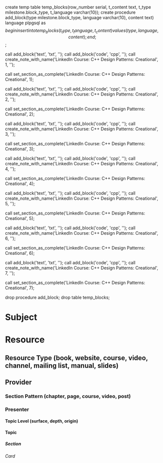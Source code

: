create temp table temp_blocks(row_number serial, t_content text, t_type milestone.block_type, t_language varchar(10));
create procedure add_block(type milestone.block_type, language varchar(10), content text) language plpgsql as $$ begin insert into temp_blocks (t_type, t_language, t_content) values (type, language, content); end; $$;

call add_block('text', 'txt', '');
call add_block('code', 'cpp', '');
call create_note_with_name('LinkedIn Course: C++ Design Patterns: Creational', 1, '');

call set_section_as_complete('LinkedIn Course: C++ Design Patterns: Creational', 1);

call add_block('text', 'txt', '');
call add_block('code', 'cpp', '');
call create_note_with_name('LinkedIn Course: C++ Design Patterns: Creational', 2, '');

call set_section_as_complete('LinkedIn Course: C++ Design Patterns: Creational', 2);

call add_block('text', 'txt', '');
call add_block('code', 'cpp', '');
call create_note_with_name('LinkedIn Course: C++ Design Patterns: Creational', 3, '');

call set_section_as_complete('LinkedIn Course: C++ Design Patterns: Creational', 3);

call add_block('text', 'txt', '');
call add_block('code', 'cpp', '');
call create_note_with_name('LinkedIn Course: C++ Design Patterns: Creational', 4, '');

call set_section_as_complete('LinkedIn Course: C++ Design Patterns: Creational', 4);

call add_block('text', 'txt', '');
call add_block('code', 'cpp', '');
call create_note_with_name('LinkedIn Course: C++ Design Patterns: Creational', 5, '');

call set_section_as_complete('LinkedIn Course: C++ Design Patterns: Creational', 5);

call add_block('text', 'txt', '');
call add_block('code', 'cpp', '');
call create_note_with_name('LinkedIn Course: C++ Design Patterns: Creational', 6, '');

call set_section_as_complete('LinkedIn Course: C++ Design Patterns: Creational', 6);

call add_block('text', 'txt', '');
call add_block('code', 'cpp', '');
call create_note_with_name('LinkedIn Course: C++ Design Patterns: Creational', 7, '');

call set_section_as_complete('LinkedIn Course: C++ Design Patterns: Creational', 7);

drop procedure add_block;
drop table temp_blocks;
# Subject
# Resource
## Resource Type (book, website, course, video, channel, mailing list, manual, slides)
## Provider
### Section Pattern (chapter, page, course, video, post)
### Presenter

#### Topic Level (surface, depth, origin)
#### Topic

##### Section

###### Card
